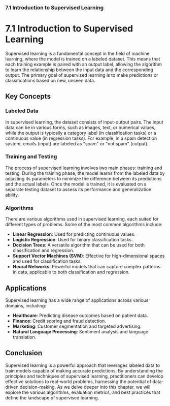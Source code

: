 ### 7.1 Introduction to Supervised Learning

# 7.1 Introduction to Supervised Learning

Supervised learning is a fundamental concept in the field of machine learning, where the model is trained on a labeled dataset. This means that each training example is paired with an output label, allowing the algorithm to learn the relationship between the input data and the corresponding output. The primary goal of supervised learning is to make predictions or classifications based on new, unseen data.

## Key Concepts

### Labeled Data
In supervised learning, the dataset consists of input-output pairs. The input data can be in various forms, such as images, text, or numerical values, while the output is typically a category label (in classification tasks) or a continuous value (in regression tasks). For example, in a spam detection system, emails (input) are labeled as "spam" or "not spam" (output).

### Training and Testing
The process of supervised learning involves two main phases: training and testing. During the training phase, the model learns from the labeled data by adjusting its parameters to minimize the difference between its predictions and the actual labels. Once the model is trained, it is evaluated on a separate testing dataset to assess its performance and generalization ability.

### Algorithms
There are various algorithms used in supervised learning, each suited for different types of problems. Some of the most common algorithms include:

- **Linear Regression**: Used for predicting continuous values.
- **Logistic Regression**: Used for binary classification tasks.
- **Decision Trees**: A versatile algorithm that can be used for both classification and regression.
- **Support Vector Machines (SVM)**: Effective for high-dimensional spaces and used for classification tasks.
- **Neural Networks**: Powerful models that can capture complex patterns in data, applicable to both classification and regression.

## Applications
Supervised learning has a wide range of applications across various domains, including:

- **Healthcare**: Predicting disease outcomes based on patient data.
- **Finance**: Credit scoring and fraud detection.
- **Marketing**: Customer segmentation and targeted advertising.
- **Natural Language Processing**: Sentiment analysis and language translation.

## Conclusion
Supervised learning is a powerful approach that leverages labeled data to train models capable of making accurate predictions. By understanding the principles and techniques of supervised learning, practitioners can develop effective solutions to real-world problems, harnessing the potential of data-driven decision-making. As we delve deeper into this chapter, we will explore the various algorithms, evaluation metrics, and best practices that define the landscape of supervised learning.